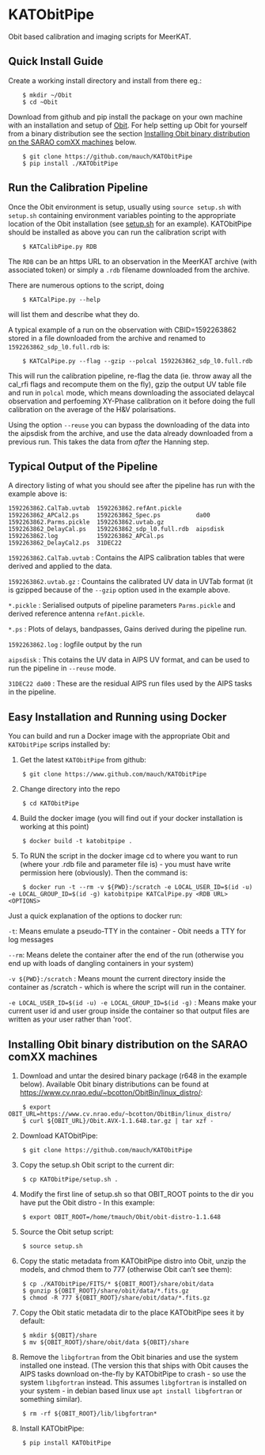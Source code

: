 KATObitPipe
===========

Obit based calibration and imaging scripts for MeerKAT.

Quick Install Guide
-------------------

Create a working install directory and install from there eg.:

```
	$ mkdir ~/Obit
	$ cd ~Obit
```

Download from github and pip install the package on your own machine with an installation and setup of [Obit](https://www.cv.nrao.edu/~bcotton/Obit.html). For help setting up Obit for yourself from a binary distribution see the section [Installing Obit binary distribution on the SARAO comXX machines](https://github.com/mauch/KATObitPipe/edit/master/README.rst#installing-obit-binary-distribution-on-the-sarao-comxx-machines) below.

```
	$ git clone https://github.com/mauch/KATObitPipe
	$ pip install ./KATObitPipe
```

Run the Calibration Pipeline
----------------------------

Once the Obit environment is setup, usually using `source setup.sh` with `setup.sh` containing environment variables pointing to the appropriate location of the Obit installation (see [setup.sh](/setup.sh) for an example). KATObitPipe should be installed as above you can run the calibration script with

```
	$ KATCalibPipe.py RDB
```

The `RDB` can be an https URL to an observation in the MeerKAT archive (with associated token) or simply a `.rdb` filename downloaded from the archive.

There are numerous options to the script, doing

```
	$ KATCalPipe.py --help
```

will list them and describe what they do.

A typical example of a run on the observation with CBID=1592263862 stored in a file downloaded from the archive and renamed to `1592263862_sdp_l0.full.rdb` is:

```
	$ KATCalPipe.py --flag --gzip --polcal 1592263862_sdp_l0.full.rdb
```
This will run the calibration pipeline, re-flag the data (ie. throw away all the cal_rfi flags and recompute them on the fly), gzip the output UV table file and run in `polcal` mode, which means downloading the associated delaycal observation and perfoeming XY-Phase calibration on it before doing the full calibration on the average of the H&V polarisations.

Using the option `--reuse` you can bypass the downloading of the data into the aipsdisk from the archive, and use the data already downloaded from a previous run. This takes the data from *after* the Hanning step.

Typical Output of the Pipeline
------------------------------

A directory listing of what you should see after the pipeline has run with the example above is:
```
1592263862.CalTab.uvtab  1592263862.refAnt.pickle  1592263862_APCal2.ps     1592263862_Spec.ps          da00
1592263862.Parms.pickle  1592263862.uvtab.gz       1592263862_DelayCal.ps   1592263862_sdp_l0.full.rdb  aipsdisk
1592263862.log           1592263862_APCal.ps       1592263862_DelayCal2.ps  31DEC22
```

`1592263862.CalTab.uvtab` : Contains the AIPS calibration tables that were derived and applied to the data.

`1592263862.uvtab.gz` : Countains the calibrated UV data in UVTab format (it is gzipped because of the `--gzip` option used in the example above.

`*.pickle` : Serialised outputs of pipeline parameters `Parms.pickle` and derived reference antenna `refAnt.pickle`.

`*.ps` : Plots of delays, bandpasses, Gains derived during the pipeline run.

`1592263862.log` : logfile output by the run

`aipsdisk` : This cotains the UV data in AIPS UV format, and can be used to run the pipeline in `--reuse` mode.

`31DEC22 da00` : These are the residual AIPS run files used by the AIPS tasks in the pipeline.

Easy Installation and Running using Docker
------------------------------------------

You can build and run a Docker image with the appropriate Obit and `KATObitPipe` scrips installed by:

1. Get the latest `KATObitPipe` from github:
```
	$ git clone https://www.github.com/mauch/KATObitPipe
```

2. Change directory into the repo
```
	$ cd KATObitPipe
```
4. Build the docker image (you will find out if your docker installation is working at this point)
```
	$ docker build -t katobitpipe .
```

5. To RUN the script in the docker image cd to where you want to run (where your .rdb file and parameter file is) - you must have write permission here (obviously). Then the command is:
```   
	$ docker run -t --rm -v ${PWD}:/scratch -e LOCAL_USER_ID=$(id -u) -e LOCAL_GROUP_ID=$(id -g) katobitpipe KATCalPipe.py <RDB URL> <OPTIONS>
```

Just a quick explanation of the options to docker run:

`-t`: Means emulate a pseudo-TTY in the container - Obit needs a TTY for log messages

`--rm`: Means delete the container after the end of the run (otherwise you end up with loads of dangling containers in your system)

`-v ${PWD}:/scratch` : Means mount the current directory inside the container as /scratch - which is where the script will run in the container.

`-e LOCAL_USER_ID=$(id -u) -e LOCAL_GROUP_ID=$(id -g)` : Means make your current user id and user group inside the container so that output files are written as your user rather than 'root'.

Installing Obit binary distribution on the SARAO comXX machines
---------------------------------------------------------------

1. Download and untar the desired binary package (r648 in the example below). Available Obit binary distributions can be found at https://www.cv.nrao.edu/~bcotton/ObitBin/linux_distro/:
```
	$ export OBIT_URL=https://www.cv.nrao.edu/~bcotton/ObitBin/linux_distro/
	$ curl ${OBIT_URL}/Obit.AVX-1.1.648.tar.gz | tar xzf -
```

2. Download KATObitPipe:
```
	$ git clone https://github.com/mauch/KATObitPipe
```

3. Copy the setup.sh Obit script to the current dir:
```
	$ cp KATObitPipe/setup.sh .
```

4. Modify the first line of setup.sh so that OBIT_ROOT points to the dir you have put the Obit distro - In this example:
```
	$ export OBIT_ROOT=/home/tmauch/Obit/obit-distro-1.1.648
```

5. Source the Obit setup script:
```
	$ source setup.sh
```

6. Copy the static metadata from KATObitPipe distro into Obit, unzip the models, and chmod them to 777 (otherwise Obit can’t see them):
```
	$ cp ./KATObitPipe/FITS/* ${OBIT_ROOT}/share/obit/data
	$ gunzip ${OBIT_ROOT}/share/obit/data/*.fits.gz
	$ chmod -R 777 ${OBIT_ROOT}/share/obit/data/*.fits.gz
```

7. Copy the Obit static metadata dir to the place KATObitPipe sees it by default:
```
	$ mkdir ${OBIT}/share
	$ mv ${OBIT_ROOT}/share/obit/data ${OBIT}/share
```

8. Remove the `libgfortran` from the Obit binaries and use the system installed one instead. (The version this that ships with Obit causes the AIPS tasks download on-the-fly by KATObitPipe to crash - so use the system `libgfortran` instead. This assumes `libgfortran` is installed on your system - in debian based linux use `apt install libgfortran` or something similar).
```
	$ rm -rf ${OBIT_ROOT}/lib/libgfortran*
```

8. Install KATObitPipe:
```
	$ pip install KATObitPipe
```
